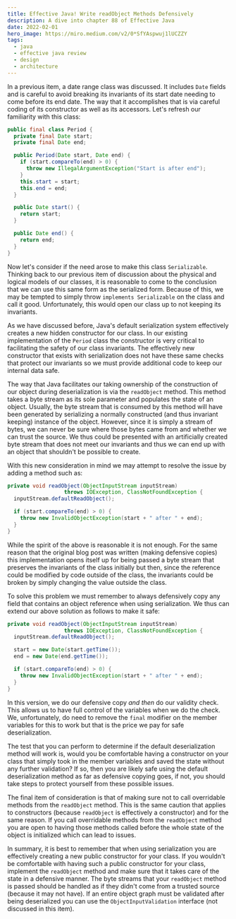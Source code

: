 ```yaml
---
title: Effective Java! Write readObject Methods Defensively
description: A dive into chapter 88 of Effective Java
date: 2022-02-01
hero_image: https://miro.medium.com/v2/0*SfYAspwuj1lUCZZY
tags:
  - java
  - effective java review
  - design
  - architecture
---
```


In a previous item, a date range class was discussed. It includes `Date` fields and is careful to avoid breaking its invariants of its start date needing to come before its end date. The way that it accomplishes that is via careful coding of its constructor as well as its accessors. Let's refresh our familiarity with this class:

```java
public final class Period {
  private final Date start;
  private final Date end;

  public Period(Date start, Date end) {
    if (start.compareTo(end) > 0) {
      throw new IllegalArgumentException("Start is after end");
    }
    this.start = start;
    this.end = end;
  }

  public Date start() {
    return start;
  }

  public Date end() {
    return end;
  }
}
```

Now let's consider if the need arose to make this class `Serializable`. Thinking back to our previous item of discussion about the physical and logical models of our classes, it is reasonable to come to the conclusion that we can use this same form as the serialized form. Because of this, we may be tempted to simply throw `implements Serializable` on the class and call it good. Unfortunately, this would open our class up to not keeping its invariants. 

As we have discussed before, Java's default serialization system effectively creates a new hidden constructor for our class. In our existing implementation of the `Period` class the constructor is very critical to facilitating the safety of our class invariants. The effectively new constructor that exists with serialization does not have these same checks that protect our invariants so we must provide additional code to keep our internal data safe. 

The way that Java facilitates our taking ownership of the construction of our object during deserialization is via the `readObject` method. This method takes a byte stream as its sole parameter and populates the state of an object. Usually, the byte stream that is consumed by this method will have been generated by serializing a normally constructed (and thus invariant keeping) instance of the object. However, since it is simply a stream of bytes, we can never be sure where those bytes came from and whether we can trust the source. We thus could be presented with an artificially created byte stream that does not meet our invariants and thus we can end up with an object that shouldn't be possible to create.  

With this new consideration in mind we may attempt to resolve the issue by adding a method such as:

```java
private void readObject(ObjectInputStream inputStream)
                  throws IOException, ClassNotFoundException {
  inputStream.defaultReadObject();

  if (start.compareTo(end) > 0) {
    throw new InvalidObjectException(start + " after " + end);
  }
}
```

While the spirit of the above is reasonable it is not enough. For the same reason that the original blog post was written (making defensive copies) this implementation opens itself up for being passed a byte stream that preserves the invariants of the class initially but then, since the reference could be modified by code outside of the class, the invariants could be broken by simply changing the value outside the class. 

To solve this problem we must remember to always defensively copy any field that contains an object reference when using serialization. We thus can extend our above solution as follows to make it safe:

```java
private void readObject(ObjectInputStream inputStream)
                  throws IOException, ClassNotFoundException {
  inputStream.defaultReadObject();

  start = new Date(start.getTime());
  end = new Date(end.getTime());

  if (start.compareTo(end) > 0) {
    throw new InvalidObjectException(start + " after " + end);
  }
}
```

In this version, we do our defensive copy *and then* do our validity check. This allows us to have full control of the variables when we do the check. We, unfortunately, do need to remove the `final` modifier on the member variables for this to work but that is the price we pay for safe deserialization. 

The test that you can perform to determine if the default deserialization method will work is, would you be comfortable having a constructor on your class that simply took in the member variables and saved the state without any further validation? If so, then you are likely safe using the default deserialization method as far as defensive copying goes, if not, you should take steps to protect yourself from these possible issues.

The final item of consideration is that of making sure not to call overridable methods from the `readObject` method. This is the same caution that applies to constructors (because `readObject` is effectively a constructor) and for the same reason. If you call overridable methods from the `readObject` method you are open to having those methods called before the whole state of the object is initialized which can lead to issues.

In summary, it is best to remember that when using serialization you are effectively creating a new public constructor for your class. If you wouldn't be comfortable with having such a public constructor for your class, implement the `readObject` method and make sure that it takes care of the state in a defensive manner. The byte streams that your `readObject` method is passed should be handled as if they didn't come from a trusted source (because it may not have). If an entire object graph must be validated after being deserialized you can use the `ObjectInputValidation` interface (not discussed in this item).


